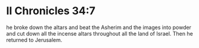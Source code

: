 # II Chronicles 34:7

he broke down the altars and beat the Asherim and the images into powder and cut down all the incense altars throughout all the land of Israel. Then he returned to Jerusalem.
